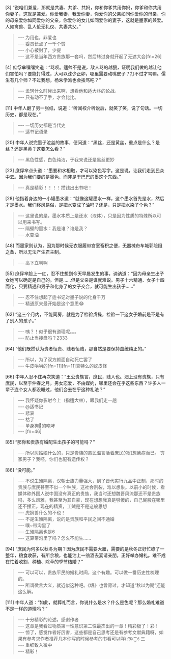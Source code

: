 
[3] “说咱们兼爱，那就是共妻、共爹、共妈，你和你爹共用你妈，你爹和你共用你妻子，这就是兼爱。你爱我妻，我爱你妻，你爱你的父亲如同你爱你的母亲，你的母亲爱你如同爱你的父亲，你爱你的女儿如同爱你的妻子，这就是墨家的兼爱。人如禽兽、乱人伦无礼仪、共妻共父。”
>--- 为用也，非爱也<br>
>--- 委员长点了一千个赞<br>
>--- 小心被封了，少提<br>
>--- 这不是当年西方贵族那一套吗，然后转过身就开起了无遮大会[fn=26]<br>

[4] 庶俘芈嘿嘿笑道：“骂呗。适帅不是说，敌人骂的越狠，证明我们做的越让他们害怕吗？要能打得过，大可以诛少正卯，哪里需要动嘴皮子？打不过才骂嘛。儒生有几个师？不过我想，杨朱学派也会挨骂吧？”
>--- 孟轲什么时候出来啊，想看他和适大林的论战。<br>
>--- 只有动不了手，才会比比。<br>

[11] 中年人翻了另一张纸，说道：“听闻校介听说后，就笑了笑，说了句话。一切历史，都是现在。”
>--- 一切历史都是当代史<br>
>--- 适书记语录<br>

[20] 中年人说完墨子泣丝的故事，便问道：“黑丝，还是黄丝，重点是什么？是丝？还是黑黄？这要怎么看？”
>--- 黑色性感，白色纯洁，于我来说还是黑丝更妙<br>

[23] 庶俘芈点头道：“墨要和水相融，才可以染色写字。这是说，让我们走到民众中去。因为我们要的是墨色、而非是干巴巴的墨这个东西。”
>--- 真是精彩！！！！攒钱出出书吧！<br>

[28] 他指着身边的一小罐墨水道：“就像这罐墨水一样，这个墨水首先是水，然后才是墨水。我们移风易俗，是把水变成了油吗？还是，只是把水染了个色？”
>--- 这里说的是，墨水本质上是还水（液体），只是因为性质的特殊所以可以用来书写。<br>
>--- 隔壁的墨水：我是谁？谁是我？<br>
>--- 水变油<br>

[48] 而墨家则认为，因为那时候无衣服履带宫室畜积之便，无器械舟车城郭险阻之备，所以无法产生君主制。
>--- 高下立判啊<br>

[55] 庶俘芈脸上一红，忍不住想到今天早晨发生的事，讷讷道：“因为母亲生出子女她可以确定是自己的。但是……但是父亲是谁就难说。男子十六精通、女子十四而化，只要精通和男子和化身了的女子交合，就可能生出孩子……”
>--- 忍不住想起了适书记对墨子说的化身千万<br>
>--- 精通原来最开始是这个意思😂<br>

[62] “这三个月内，不能同房，就是为了检验贞操，检验一下这女子婚前是不是有了别人的孩子。”
>--- 咦？！似乎很有道理呢。。。<br>
>--- 防止当接盘吗？2333<br>

[64] “他们既然认为贵者恒贵、贱者恒贱，那自然是要保持血统纯正的。”
>--- 所以，为了双方颜面自动死亡罢了<br>
>--- 牛皮哄哄的[fn=11][fn=11]真特么的蛇皮怪<br>

[66] 中年人忍不住再次笑道：“王公贵族言，庶民，贱人也。泗上没有贵族，只有庶民，以至于仲春之月，男女恋爱，不由媒妁，哪里还会在乎这些东西？许多人一辈子连个女人都没睡过，他们会去在乎这种礼法？”
>--- 我怀疑你影射今上（指适大林），跟我们走一趟<br>
>--- @适书记<br>
>--- 悲哀<br>
>--- 枯了<br>
>--- 单身狗🐶的咆哮<br>
>--- [fn=46]<br>

[85] “那你和贵族有婚配生出孩子的可能吗？”
>--- 所以灰姑娘什么的，只是贵族的愚民温言活着庶民的幻想癔症而已。
穷家男子？我呸，你们也配有遗传权？<br>

[86] “没可能。”
>--- 不说生殖隔离，汉朝士族力量强大，到了晋代实行九品中正制，那时的贵族与庶民甚至不似一个种族，这社会割裂，难以想象。以前小的时候，看媒体称外国人说中国没有真正的贵族，我当时还想魏晋风流那还不是贵族吗，多么风雅，我甚至为其自豪，现在想想我真是够傻的，自己屁股在哪里还不摆正。现在的精资，工贼是不是这般思想<br>
>--- 虎狮兽什么的不也！<br>
>--- 不是生殖隔离，说的是贵族和平民之间不通婚<br>
>--- 噗~带沟里了<br>
>--- 生殖隔离也是6<br>
>--- 这算带沟里了吗？怎么不能生……<br>

[94] “庶民为何多以秋冬为期？因为庶民不需要大雁，需要的是秋冬正好忙碌了一整年，粮食收获，有所余粮，也能沽上一翁酒去宴请亲朋，正好举办婚礼。难不成在忙着收割、种植、除草的季节结婚？”
>--- 可以可以，贵族平民的婚礼时间，这个有趣。可以做一番历史性梳理的。<br>
>--- 所谓微言大义，就近似这种吧。《氓》也曾背过，才知道“秋以为期”还能这么解。<br>

[111] 中年人道：“如此，就葬礼而言，你说什么是水？什么是色呢？那么婚礼难道不是一样的道理吗？”
>--- 十分精彩的论述，感谢作者<br>
>--- 这章是我看过物质第一性意识第二性最杰出的一章！精彩极了！彩！<br>
>--- 惊了，感觉作者好厉害，这些都是自己思考还是有参考文献典籍呀，如果有参考求作者推荐几本你写的时候参考的书看可以咩(:ᘌꇤ⁐ꃳ 三<br>
>--- 重细致入微中<br>
>--- 精彩！<br>
